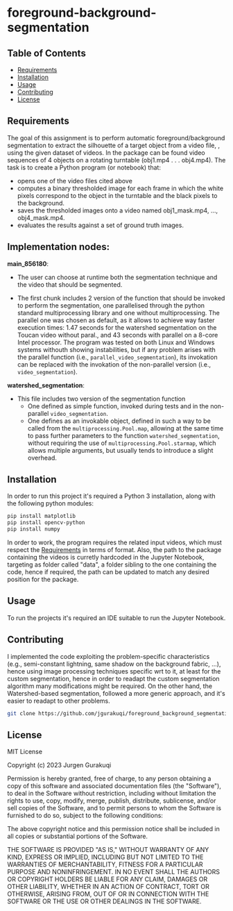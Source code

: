 # foreground-background-segmentation


## Table of Contents

- [Requirements](#Requirements)
- [Installation](#installation)
- [Usage](#usage)
- [Contributing](#contributing)
- [License](#license)


## Requirements

The goal of this assignment is to perform automatic foreground/background segmentation to extract the silhouette of a target object from a video file, , using the given dataset of videos.
In the package can be found video sequences of 4 objects on a rotating turntable (obj1.mp4 . . . obj4.mp4).
The task is to create a Python program (or notebook) that:
- opens one of the video files cited above
- computes a binary thresholded image for each frame in which the white pixels correspond to the object in the turntable and the black pixels to the background.
- saves the thresholded images onto a video named obj1_mask.mp4, ..., obj4_mask.mp4.
- evaluates the results against a set of ground truth images.

## Implementation nodes:

**main_856180**:

- The user can choose at runtime both the segmentation technique and the video that should be segmented.

- The first chunk includes 2 version of the function that should be invoked to perform the segmentation,
  one parallelised through the python standard multiprocessing library and one without multiprocessing.
  The parallel one was chosen as default, as it allows to achieve way faster execution times: 1.47 seconds
  for the watershed segmentation on the Toucan video without paral., and 43 seconds with parallel on a 8-core
  Intel processor.
  The program was tested on both Linux and Windows systems withouth showing instabilities, but if any problem
  arises with the parallel function (i.e., `parallel_video_segmentation`), its invokation can be replaced 
  with the invokation of the non-parallel version (i.e., `video_segmentation`).

**watershed_segmentation**:

- This file includes two version of the segmentation function
    - One defined as simple function, invoked during tests and in the non-parallel `video_segmentation`.
    - One defines as an invokable object, defined in such a way to be called from the `multiprocessing.Pool.map`,
      allowing at the same time to pass further parameters to the function `watershed_segmentation`, without
      requiring the use of `multiprocessing.Pool.starmap`, which allows multiple arguments, but usually tends
      to introduce a slight overhead.

## Installation

In order to run this project it's required a Python 3 installation, along with the following python modules:
```bash
pip install matplotlib
pip install opencv-python
pip install numpy
```

In order to work, the program requires the related input videos, which must respect the [Requirements](#Requirements) in terms of format.
Also, the path to the package containing the videos is curretly hardcoded in the Jupyter Notebook, targeting as folder called "data", a folder sibling to the one containing the code, hence if required, the path can be updated to match any desired position for the package.

## Usage

To run the projects it's required an IDE suitable to run the Jupyter Notebook.

## Contributing

I implemented the code exploiting the problem-specific characteristics (e.g., semi-constant lightning, same shadow on the background fabric, ...), hence using image processing techniques specific wrt to it, at least for the custom segmentation, hence in order to readapt the custom segmentation algorithm many modifications might be required. On the other hand, the Watershed-based segmentation, followed a more generic approach, and it's easier to readapt to other problems.

```bash
git clone https://github.com/jgurakuqi/foreground_background_segmentation
```

## License

MIT License

Copyright (c) 2023 Jurgen Gurakuqi

Permission is hereby granted, free of charge, to any person obtaining a copy of this software and associated documentation files (the "Software"), to deal in the Software without restriction, including without limitation the rights to use, copy, modify, merge, publish, distribute, sublicense, and/or sell copies of the Software, and to permit persons to whom the Software is furnished to do so, subject to the following conditions:

The above copyright notice and this permission notice shall be included in all copies or substantial portions of the Software.

THE SOFTWARE IS PROVIDED "AS IS," WITHOUT WARRANTY OF ANY KIND, EXPRESS OR IMPLIED, INCLUDING BUT NOT LIMITED TO THE WARRANTIES OF MERCHANTABILITY, FITNESS FOR A PARTICULAR PURPOSE AND NONINFRINGEMENT. IN NO EVENT SHALL THE AUTHORS OR COPYRIGHT HOLDERS BE LIABLE FOR ANY CLAIM, DAMAGES OR OTHER LIABILITY, WHETHER IN AN ACTION OF CONTRACT, TORT OR OTHERWISE, ARISING FROM, OUT OF OR IN CONNECTION WITH THE SOFTWARE OR THE USE OR OTHER DEALINGS IN THE SOFTWARE.
